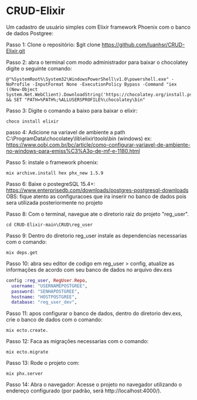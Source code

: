 # CRUD-Elixir
 Um cadastro de usuário simples com Elixir framework Phoenix com o banco de dados Postgree:
 
Passo 1: Clone o repositório: 
$git clone https://github.com/luanhsr/CRUD-Elixir.git

Passo 2: abra o terminal com modo administrador para baixar o chocolatey digite o seguinte comando:

```
@"%SystemRoot%\System32\WindowsPowerShell\v1.0\powershell.exe" -NoProfile -InputFormat None -ExecutionPolicy Bypass -Command "iex ((New-Object System.Net.WebClient).DownloadString('https://chocolatey.org/install.ps1'))" && SET "PATH=%PATH%;%ALLUSERSPROFILE%\chocolatey\bin"
```



Passo 3: Digite o comando a baixo para baixar o elixir:

```
choco install elixir

```
passo 4: Adicione na variavel de ambiente a path
C:\ProgramData\chocolatey\lib\elixir\tools\bin (windows)
ex:
https://www.oobj.com.br/bc/article/como-configurar-variavel-de-ambiente-no-windows-para-emiss%C3%A3o-de-mf-e-1180.html


Passo 5: instale o framework phoenix:
```
mix archive.install hex phx_new 1.5.9

```

Passo 6: Baixe o postegreSQL 15.4+: https://www.enterprisedb.com/downloads/postgres-postgresql-downloads
OBS: fique atento as configuracoes que ira inserir no banco de dados pois sera utilizada posteriormente no projeto


Passo 8: Com o terminal, navegue ate o diretorio raiz do projeto "reg_user".
```
cd CRUD-Elixir-main\CRUD\reg_user
```
Passo 9: Dentro do diretorio reg_user instale as dependencias necessarias com o comando:
```
mix deps.get
```

Passo 10: abra seu editor de codigo em reg_user > config, atualize as informações de acordo com seu banco de dados no arquivo dev.exs
```elixir
config :reg_user, RegUser.Repo,
  username: "USERNAMEPOSTGREE",
  password: "SENHAPOSTGREE",
  hostname: "HOSTPOSTGREE",
  database: "reg_user_dev",
```
Passo 11: apos configurar o banco de dados, dentro do diretorio dev.exs, crie o banco de dados com o comando: 

```
mix ecto.create.
```
Passo 12: Faca as migrações necessarias com o comando: 
```
mix ecto.migrate
```

Passo 13: Rode o projeto com: 
```
mix phx.server
```
Passo 14: Abra o navegador:
Acesse o projeto no navegador utilizando o endereço configurado (por padrão, será http://localhost:4000/).
